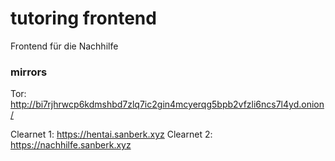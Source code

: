 # tutoring frontend

Frontend für die Nachhilfe

### mirrors

Tor: http://bi7rjhrwcp6kdmshbd7zlq7ic2gin4mcyerqg5bpb2vfzli6ncs7l4yd.onion/

Clearnet 1: https://hentai.sanberk.xyz
Clearnet 2: https://nachhilfe.sanberk.xyz
